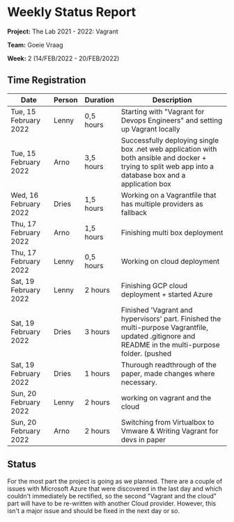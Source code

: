 # Weekly Status Report

**Project:** The Lab 2021 - 2022: Vagrant

**Team:** Goeie Vraag

**Week:** 2 (14/FEB/2022 - 20/FEB/2022)

## Time Registration

|Date                 |Person|Duration |Description                                                                                                                                            |
|---------------------|------|---------|-------------------------------------------------------------------------------------------------------------------------------------------------------|
|Tue, 15 February 2022|Lenny |0,5 hours|Starting with "Vagrant for Devops Engineers" and setting up Vagrant locally                                                                            |
|Tue, 15 February 2022|Arno  |3,5 hours|Successfully deploying single box .net web application with both ansible and docker + trying to split web app into a database box and a application box|
|Wed, 16 February 2022|Dries |1,5 hours|Working on a Vagrantfile that has multiple providers as fallback                                                                                       |
|Thu, 17 February 2022|Arno  |1,5 hours|Finishing multi box deployment                                                                                                                         |
|Thu, 17 February 2022|Lenny |0,5 hours|Working on cloud deployment                                                                                                                            |
|Sat, 19 February 2022|Lenny |2 hours  |Finishing GCP cloud deployment + started Azure                                                                                                         |
|Sat, 19 February 2022|Dries |3 hours  |Finished 'Vagrant and hypervisors' part. Finished the multi-purpose Vagrantfile, updated .gitignore and README in the multi-purpose folder. (pushed    |
|Sat, 19 February 2022|Dries |1 hours  |Thurough readthrough of the paper, made changes where necessary.                                                                                       |
|Sun, 20 February 2022|Lenny |2 hours  |working on vagrant and the cloud                                                                                                                       |
|Sun, 20 February 2022|Arno  |2 hours  | Switching from  Virtualbox to Vmware & Writing Vagrant for devs in paper                                                                              |

## Status
For the most part the project is going as we planned. There are a couple of issues with Microsoft Azure that were discovered in the last day and which couldn't immediately be rectified, so the second "Vagrant and the cloud" part will have to be re-written with another Cloud provider. However, this isn't a major issue and should be fixed in the next day or so.
